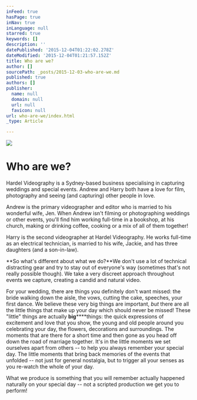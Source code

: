 ```yaml
---
inFeed: true
hasPage: true
inNav: true
inLanguage: null
starred: true
keywords: []
description: ''
datePublished: '2015-12-04T01:22:02.278Z'
dateModified: '2015-12-04T01:21:57.152Z'
title: Who are we?
author: []
sourcePath: _posts/2015-12-03-who-are-we.md
published: true
authors: []
publisher:
  name: null
  domain: null
  url: null
  favicon: null
url: who-are-we/index.html
_type: Article

---
```

![](https://the-grid-user-content.s3-us-west-2.amazonaws.com/45cf8d06-b947-41b4-8e85-b402c8023729.jpg)

# Who are we?

Hardel Videography is a Sydney-based business specialising in capturing weddings and special events. Andrew and Harry both have a love for film, photography and seeing (and capturing) other people in love.

Andrew is the primary videographer and editor who is married to his wonderful wife, Jen. When Andrew isn't filming or photographing weddings or other events, you'll find him working full-time in a bookshop, at his church, making or drinking coffee, cooking or a mix of all of them together!

Harry is the second videographer at Hardel Videography. He works full-time as an electrical technician, is married to his wife, Jackie, and has three daughters (and a son-in-law).

**So what's different about what we do?**We don't use a lot of technical distracting gear and try to stay out of everyone's way (sometimes that's not really possible though). We take a very discreet approach throughout events we capture, creating a candid and natural video.

For your wedding, there are things you definitely don't want missed: the bride walking down the aisle, the vows, cutting the cake, speeches, your first dance. We believe these very big things are important, _but_ there are all the little things that make up your day which should never be missed! These "little" things are actually **big******things: the quick expressions of excitement and love that you show, the young and old people around you celebrating your day, the flowers, decorations and surroundings. The moments that are there for a short time and then gone as you head off down the road of marriage together. It's in the little moments we set ourselves apart from others -- to help you always remember your special day. The little moments that bring back memories of the events that unfolded -- not just for general nostalgia, but to trigger all your senses as you re-watch the whole of your day.

What we produce is something that you will remember actually happened naturally on your special day -- not a scripted production we get you to perform!
